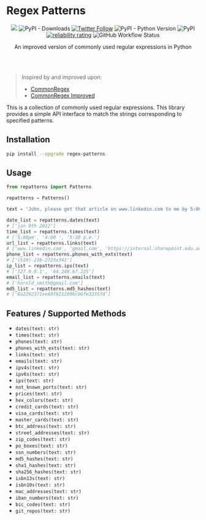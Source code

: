 
# Regex Patterns

<p align="center">
  <a href="/LICENSE"><img src="https://img.shields.io/badge/license-MIT-blue.svg"/></a>
  <!-- <img alt="PyPI - Downloads" src="https://pepy.tech/badge/commonregex-improved/month"> -->
   <img alt="PyPI - Downloads" src="https://pepy.tech/badge/commonregex-improved">
   <a href="https://twitter.com/brootware"><img src="https://img.shields.io/twitter/follow/brootware?style=social" alt="Twitter Follow"></a>
   <img alt="PyPI - Python Version" src="https://img.shields.io/pypi/pyversions/commonregex-improved"> <img alt="PyPI" src="https://img.shields.io/pypi/v/commonregex-improved">
   <a href="https://sonarcloud.io/summary/new_code?id=brootware_commonregex-improved"><img src="https://sonarcloud.io/api/project_badges/measure?project=brootware_commonregex-improved&metric=alert_status" alt="reliability rating"></a>
   <img alt="GitHub Workflow Status" src="https://img.shields.io/github/workflow/status/brootware/commonregex-improved/ci.yml?branch=main">
</p>

<p align="center">
  An improved version of commonly used regular expressions in Python
</p>

<br><br>

> Inspired by and improved upon:
> - [CommonRegex](https://github.com/madisonmay/CommonRegex)
> - [CommonRegex Improved](https://github.com/brootware/commonregex-improved)

This is a collection of commonly used regular expressions. This library provides a simple API interface to match the strings corresponding to specified patterns.

## Installation

```bash
pip install --upgrade regex-patterns
```

## Usage 

```python
from repatterns import Patterns

repatterns = Patterns()

text = "John, please get that article on www.linkedin.com to me by 5:00PM on Jan 9th 2012. 4:00 would be ideal, actually or 5:30 P.M. If you have any questions, You can reach me at (519)-236-2723x341 or get in touch with my associate at harold_smith@gmail.com. You can find my ip address at 127.0.0.1 or at 64.248.67.225. I also have a secret protected with md5 8a2292371ee60f8212096c06fe3335fd. The internal webpage to get the article from is https://internal.sharepoint.edu.au"

date_list = repatterns.dates(text)
# ['jan 9th 2012']
time_list = repatterns.times(text)
# ['5:00pm', '4:00 ', '5:30 p.m.']
url_list = repatterns.links(text)
# ['www.linkedin.com', 'gmail.com', 'https://internal.sharepoint.edu.au']
phone_list = repatterns.phones_with_exts(text)  
# ['(519)-236-2723x341']
ip_list = repatterns.ips(text)
# ['127.0.0.1', '64.248.67.225']
email_list = repatterns.emails(text)
# ['harold_smith@gmail.com']
md5_list = repatterns.md5_hashes(text)
# ['8a2292371ee60f8212096c06fe3335fd']
```

## Features / Supported Methods

* `dates(text: str)`
* `times(text: str)`
* `phones(text: str)`
* `phones_with_exts(text: str)`
* `links(text: str)`
* `emails(text: str)`
* `ipv4s(text: str)`
* `ipv6s(text: str)`
* `ips(text: str)`
* `not_known_ports(text: str)`
* `prices(text: str)`
* `hex_colors(text: str)`
* `credit_cards(text: str)`
* `visa_cards(text: str)`
* `master_cards(text: str)`
* `btc_address(text: str)`
* `street_addresses(text: str)`
* `zip_codes(text: str)`
* `po_boxes(text: str)`
* `ssn_numbers(text: str)`
* `md5_hashes(text: str)`
* `sha1_hashes(text: str)`
* `sha256_hashes(text: str)`
* `isbn13s(text: str)`
* `isbn10s(text: str)`
* `mac_addresses(text: str)`
* `iban_numbers(text: str)`
* `bic_codes(text: str)`
* `git_repos(text: str)`
